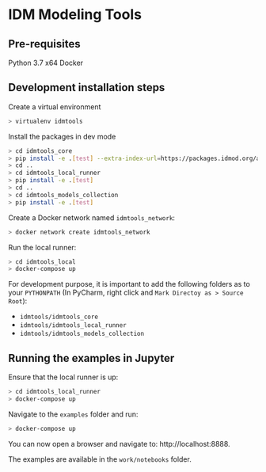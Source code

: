 # IDM Modeling Tools

## Pre-requisites
Python 3.7 x64
Docker

## Development installation steps
Create a virtual environment
```bash
> virtualenv idmtools
```

Install the packages in dev mode
```bash
> cd idmtools_core
> pip install -e .[test] --extra-index-url=https://packages.idmod.org/api/pypi/pypi-production/simple
> cd ..
> cd idmtools_local_runner
> pip install -e .[test]
> cd ..
> cd idmtools_models_collection
> pip install -e .[test]
```

Create a Docker network named `idmtools_network`:
```bash
> docker network create idmtools_network
```

Run the local runner:
```bash
> cd idmtools_local
> docker-compose up
```

For development purpose, it is important to add the following folders as to your `PYTHONPATH` (In PyCharm, right click and `Mark Directoy as > Source Root`):
- `idmtools/idmtools_core`
- `idmtools/idmtools_local_runner`
- `idmtools/idmtools_models_collection`

## Running the examples in Jupyter
Ensure that the local runner is up:
```bash
> cd idmtools_local_runner
> docker-compose up
```

Navigate to the `examples` folder and run:
```bash
> docker-compose up
```

You can now open a browser and navigate to: http://localhost:8888.

The examples are available in the `work/notebooks` folder.
